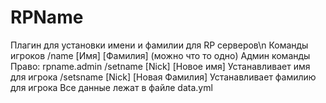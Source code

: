 # RPName
Плагин для установки имени и фамилии для RP серверов\n
Команды игроков
/name [Имя] [Фамилия] (можно что то одно)
Админ команды
Право: rpname.admin
/setname [Nick] [Новое имя] Устанавливает имя для игрока
/setsname [Nick] [Новая Фамилия] Устанавливает фамилию для игрока
Все данные лежат в файле data.yml 

